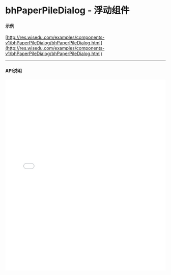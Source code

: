 # bhPaperPileDialog - 浮动组件

#### 示例

[http://res.wisedu.com/examples/components-v1/bhPaperPileDialog/bhPaperPileDialog.html](http://res.wisedu.com/examples/components-v1/bhPaperPileDialog/bhPaperPileDialog.html)

*****
#### API说明

<iframe width="100%" height="600" src="../bh_apis/1.0/module-bhPaperPileDialog.html" frameborder="0" id="innerFrame"></iframe>